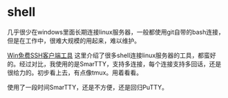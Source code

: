 # shell

几乎很少在windows里面长期连接linux服务器，一般都使用git自带的bash连接，但是在工作中，很难大规模的用起来，难以维护。

[Win免费SSH客户端工具](http://server.zol.com.cn/522/5222509_all.html) 这里介绍了很多shell连接linux服务器的工具，都蛮好的。经过对比，我使用的是SmarTTY，支持多连接，每个连接支持多回话，还是很给力的。初步看上去，有点像tmux。用着看看。

使用了一段时间SmarTTY，还是不方便，还是回归PuTTY。


